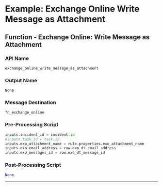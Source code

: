 <!--
    DO NOT MANUALLY EDIT THIS FILE
    THIS FILE IS AUTOMATICALLY GENERATED WITH resilient-circuits codegen
-->

# Example: Exchange Online Write Message as Attachment

## Function - Exchange Online: Write Message as Attachment

### API Name
`exchange_online_write_message_as_attachment`

### Output Name
`None`

### Message Destination
`fn_exchange_online`

### Pre-Processing Script
```python
inputs.incident_id = incident.id
#inputs.task_id = task.id
inputs.exo_attachment_name = rule.properties.exo_attachment_name
inputs.exo_email_address = row.exo_dt_email_address
inputs.exo_messages_id = row.exo_dt_message_id

```

### Post-Processing Script
```python
None
```

---

